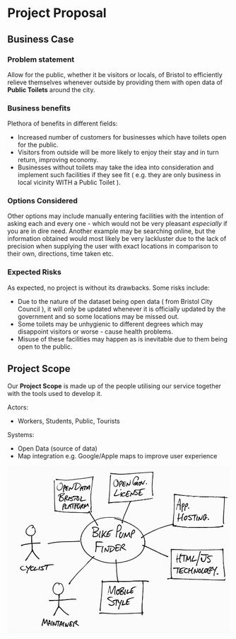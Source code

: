 # Project Proposal

## Business Case

### Problem statement
Allow for the public, whether it be visitors or locals, of Bristol to efficiently relieve themselves whenever
outside by providing them with open data of **Public Toilets** around the city.

### Business benefits
Plethora of benefits in different fields:
 - Increased number of customers for businesses which have toilets open for the public.
 - Visitors from outside will be more likely to enjoy their stay and in turn return, improving economy.
 - Businesses without toilets may take the idea into consideration and implement such facilities if they see fit ( e.g. they are only business in local vicinity WITH a Public Toilet ).

### Options Considered
Other options may include manually entering facilities with the intention of asking each and every one - which would not be very pleasant *especially* if you are in dire need. 
Another example may be searching online, but the information obtained would most likely be very lackluster due to the lack of precision when supplying the user with exact locations in comparison to their own, directions, time taken etc. 

### Expected Risks
As expected, no project is without its drawbacks. Some risks include:
 - Due to the nature of the dataset being open data ( from Bristol City Council ), it will only be updated whenever it is officially updated by the government and so some locations may be missed out.
 - Some toilets may be unhygienic to different degrees which may disappoint visitors or worse - cause health problems.
 - Misuse of these facilities may happen as is inevitable due to them being open to the public.


## Project Scope
Our **Project Scope** is made up of the people utilising our service together with the tools used to develop it.

Actors:
 - Workers, Students, Public, Tourists

Systems:
 - Open Data (source of data)
 - Map integration e.g. Google/Apple maps to improve user experience


![Insert your Context Diagram Here](images/context.png)

